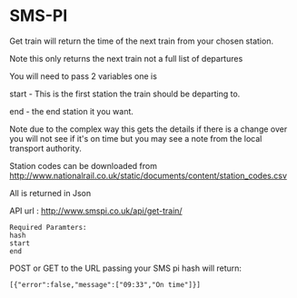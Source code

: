 SMS-PI
======

Get train will return the time of the next train from your chosen station.

Note this only returns the next train not a full list of departures

You will need to pass 2 variables one is 

start  - This is the first station the train should be departing to.


end - the end station it you want.

Note due to the complex way this gets the details if there is a change over you will not see if it's on time but you may see a note from the local transport authority.

Station codes can be downloaded from http://www.nationalrail.co.uk/static/documents/content/station_codes.csv

All is returned in Json

API url : http://www.smspi.co.uk/api/get-train/
```
Required Paramters: 
hash
start
end
```
POST or GET to the URL passing your SMS pi hash will return:

```
[{"error":false,"message":["09:33","On time"]}]
```

